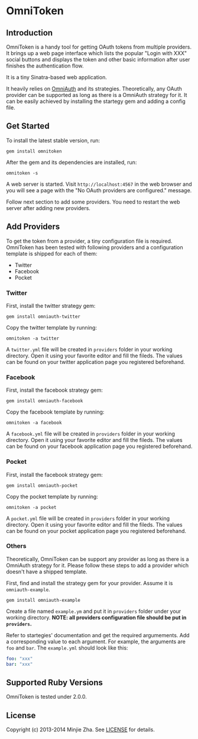 # OmniToken

## Introduction
OmniToken is a handy tool for getting OAuth tokens from multiple providers. It brings up a web page interface which lists the popular "Login with XXX" social buttons and displays the token and other basic information after user finishes the authentication flow.

It is a tiny Sinatra-based web application.

It heavily relies on [OmniAuth](https://github.com/intridea/omniauth) and its strategies. Theoretically, any OAuth provider can be supported as long as there is a OmniAuth strategy for it. It can be easily achieved by installing the startegy gem and adding a config file.

## Get Started
To install the latest stable version, run:

`gem install omnitoken`

After the gem and its dependencies are installed, run:

`omnitoken -s`

A web server is started. Visit `http://localhost:4567` in the web browser and you will see a page with the "No OAuth providers are configured." message.

Follow next section to add some providers. You need to restart the web server after adding new providers.

## Add Providers
To get the token from a provider, a tiny configuration file is required. OmniToken has been tested with following providers and a configuration template is shipped for each of them:
* Twitter
* Facebook
* Pocket

### Twitter
First, install the twitter strategy gem:

`gem install omniauth-twitter`

Copy the twitter template by running:

`omnitoken -a twitter`

A `twitter.yml` file will be created in `providers` folder in your working directory. Open it using your favorite editor and fill the fileds. The values can be found on your twitter application page you registered beforehand.

### Facebook
First, install the facebook strategy gem:

`gem install omniauth-facebook`

Copy the facebook template by running:

`omnitoken -a facebook`

A `facebook.yml` file will be created in `providers` folder in your working directory. Open it using your favorite editor and fill the fileds. The values can be found on your facebook application page you registered beforehand.

### Pocket
First, install the facebook strategy gem:

`gem install omniauth-pocket`

Copy the pocket template by running:

`omnitoken -a pocket`

A `pocket.yml` file will be created in `providers` folder in your working directory. Open it using your favorite editor and fill the fileds. The values can be found on your pocket application page you registered beforehand.

### Others
Theoretically, OmniToken can be support any provider as long as there is a OmniAuth strategy for it. Please follow these steps to add a provider which doesn't have a shipped template.

First, find and install the strategy gem for your provider. Assume it is `omniauth-example`.

`gem install omniauth-example`

Create a file named `example.ym` and put it in `providers` folder under your working directory. **NOTE: all providers configuration file should be put in `providers`.**

Refer to startegies' documentation and get the required argumements. Add a corresponding value to each argument. For example, the arguments are `foo` and `bar`. The `example.yml` should look like this:

```yaml
foo: "xxx"
bar: "xxx"
```

## Supported Ruby Versions
OmniToken is tested under 2.0.0.

## License
Copyright (c) 2013-2014 Minjie Zha. See [LICENSE](https://github.com/magic003/omnitoken/blob/master/LICENSE-MIT) for details.
